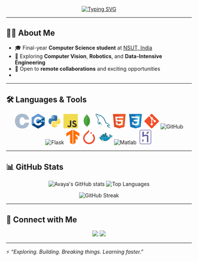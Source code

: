 
<p align="center">
  <a href="https://git.io/typing-svg">
    <img src="https://readme-typing-svg.demolab.com?font=Fira+Code&weight=600&size=28&duration=3500&pause=800&color=00FFB3&center=true&vCenter=true&width=600&lines=Hi+there!+I'm+Avaya+Aggarwal;Final+Year+CS+Student;Building+Fast+Data-Driven+Systems; Exploring+CV+%7C+Robotics+%7C+Scalable+AI" alt="Typing SVG" />
  </a>
</p>

---

## 👨‍💻 About Me

- 🎓 Final-year **Computer Science student** at [NSUT, India](http://www.nsit.ac.in/)  
- 🌱 Exploring **Computer Vision**, **Robotics**, and **Data-Intensive Engineering**  
- 🤝 Open to **remote collaborations** and exciting opportunities
- 
---

## 🛠️ Languages & Tools

<p align="center"> 
  <img src="https://raw.githubusercontent.com/devicons/devicon/master/icons/c/c-original.svg" alt="C" width="40" height="40"/>
  <img src="https://raw.githubusercontent.com/devicons/devicon/master/icons/cplusplus/cplusplus-original.svg" alt="C++" width="40" height="40"/>
  <img src="https://raw.githubusercontent.com/devicons/devicon/master/icons/python/python-original.svg" alt="Python" width="40" height="40"/>
  <img src="https://raw.githubusercontent.com/devicons/devicon/master/icons/javascript/javascript-original.svg" alt="JavaScript" width="40" height="40"/>
  <img src="https://raw.githubusercontent.com/devicons/devicon/master/icons/mongodb/mongodb-original.svg" alt="MongoDB" width="40" height="40"/>
  <img src="https://raw.githubusercontent.com/devicons/devicon/master/icons/mysql/mysql-original.svg" alt="MySQL" width="40" height="40"/>
  <img src="https://raw.githubusercontent.com/devicons/devicon/master/icons/html5/html5-original.svg" alt="HTML5" width="40" height="40"/>
  <img src="https://raw.githubusercontent.com/devicons/devicon/master/icons/css3/css3-original.svg" alt="CSS3" width="40" height="40"/>
  <img src="https://raw.githubusercontent.com/devicons/devicon/master/icons/git/git-original.svg" alt="Git" width="40" height="40"/>
  <img src="https://cdn.jsdelivr.net/gh/devicons/devicon/icons/github/github-original.svg" alt="GitHub" width="40" height="40"/>
  <img src="https://cdn.jsdelivr.net/gh/devicons/devicon/icons/flask/flask-original.svg" alt="Flask" width="40" height="40"/>
  <img src="https://raw.githubusercontent.com/devicons/devicon/master/icons/tensorflow/tensorflow-original.svg" alt="TensorFlow" width="40" height="40"/>
  <img src="https://raw.githubusercontent.com/devicons/devicon/master/icons/pytorch/pytorch-original.svg" alt="PyTorch" width="40" height="40"/>
  <img src="https://raw.githubusercontent.com/devicons/devicon/master/icons/docker/docker-original.svg" alt="Docker" width="40" height="40"/>
  <img src="https://cdn.jsdelivr.net/gh/devicons/devicon/icons/matlab/matlab-original.svg" alt="Matlab" width="40" height="40"/>
  <img src="https://raw.githubusercontent.com/devicons/devicon/master/icons/heroku/heroku-original.svg" alt="Heroku" width="40" height="40"/>
</p>

---

## 📊 GitHub Stats

<p align="center">
  <img src="https://github-readme-stats-kappa-orpin.vercel.app/api?username=onepunchmonk&show_icons=true&theme=radical&cache_seconds=1800" alt="Avaya's GitHub stats" height="180"/>
  <img src="https://github-readme-stats-kappa-orpin.vercel.app/api/top-langs?username=onepunchmonk&layout=compact&theme=radical&cache_seconds=1800" alt="Top Languages" height="180"/>
</p>

<p align="center">
  <img src="https://streak-stats.demolab.com?user=onepunchmonk&theme=radical&hide_border=true" alt="GitHub Streak" />
</p>

---

## 🔗 Connect with Me  

<p align="center">
  <a href="mailto:aggarwal.avaya27@gmail.com"><img src="https://img.shields.io/badge/Email-D14836?style=for-the-badge&logo=gmail&logoColor=white" /></a>
  <a href="https://www.linkedin.com/in/avaya-aggarwal/"><img src="https://img.shields.io/badge/LinkedIn-0077B5?style=for-the-badge&logo=linkedin&logoColor=white" /></a>
</p>

---

⚡ *“Exploring. Building. Breaking things. Learning faster.”*
